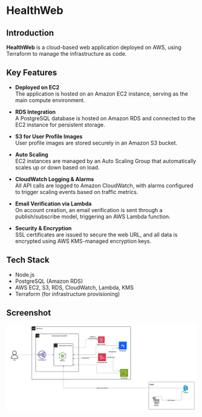 # HealthWeb

## Introduction

**HealthWeb** is a cloud-based web application deployed on AWS, using Terraform to manage the infrastructure as code.

## Key Features

- **Deployed on EC2**  
  The application is hosted on an Amazon EC2 instance, serving as the main compute environment.

- **RDS Integration**  
  A PostgreSQL database is hosted on Amazon RDS and connected to the EC2 instance for persistent storage.

- **S3 for User Profile Images**  
  User profile images are stored securely in an Amazon S3 bucket.

- **Auto Scaling**  
  EC2 instances are managed by an Auto Scaling Group that automatically scales up or down based on load.

- **CloudWatch Logging & Alarms**  
  All API calls are logged to Amazon CloudWatch, with alarms configured to trigger scaling events based on traffic metrics.

- **Email Verification via Lambda**  
  On account creation, an email verification is sent through a publish/subscribe model, triggering an AWS Lambda function.

- **Security & Encryption**  
  SSL certificates are issued to secure the web URL, and all data is encrypted using AWS KMS-managed encryption keys.

## Tech Stack

- Node.js
- PostgreSQL (Amazon RDS)
- AWS EC2, S3, RDS, CloudWatch, Lambda, KMS
- Terraform (for infrastructure provisioning)

## Screenshot
![Cloud Screenshot](Screenshots/cloudNode.png)



